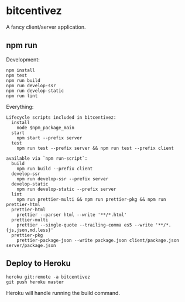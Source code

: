 # bitcentivez

A fancy client/server application.

## npm run

Development:

```console
npm install
npm test
npm run build
npm run develop-ssr
npm run develop-static
npm run lint
```

Everything:

```console
Lifecycle scripts included in bitcentivez:
  install
    node $npm_package_main
  start
    npm start --prefix server
  test
    npm run test --prefix server && npm run test --prefix client

available via `npm run-script`:
  build
    npm run build --prefix client
  develop-ssr
    npm run develop-ssr --prefix server
  develop-static
    npm run develop-static --prefix server
  lint
    npm run prettier-multi && npm run prettier-pkg && npm run prettier-html
  prettier-html
    prettier --parser html --write '**/*.html'
  prettier-multi
    prettier --single-quote --trailing-comma es5 --write '**/*.{js,json,md,less}'
  prettier-pkg
    prettier-package-json --write package.json client/package.json server/package.json
```

## Deploy to Heroku

```console
heroku git:remote -a bitcentivez
git push heroku master
```

Heroku will handle running the build command.
